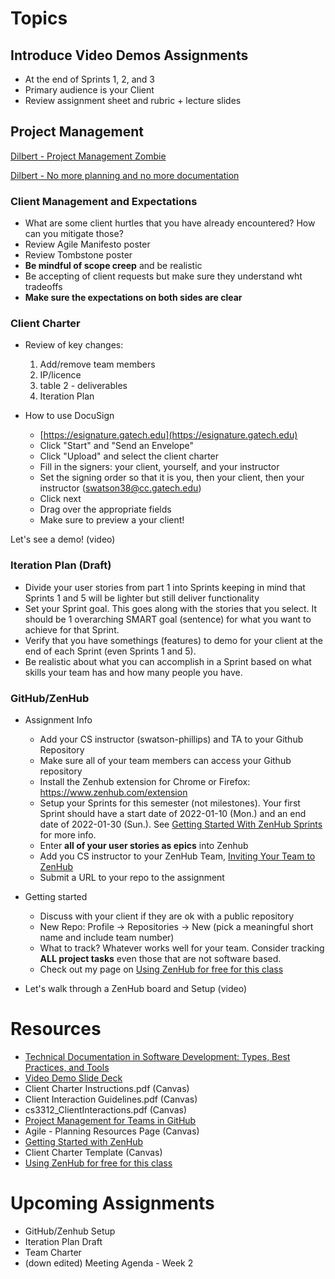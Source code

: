 # Topics

## Introduce Video Demos Assignments
* At the end of Sprints 1, 2, and 3
* Primary audience is your Client
* Review assignment sheet and rubric + lecture slides

## Project Management
[Dilbert - Project Management Zombie](https://dilbert.com/strip/2006-02-11)

[Dilbert -  No more planning and no more documentation](https://dilbert.com/strip/2007-11-26)

### Client Management and Expectations
* What are some client hurtles that you have already encountered? How can you mitigate those?
* Review Agile Manifesto poster
* Review Tombstone poster
* **Be mindful of scope creep** and be realistic
* Be accepting of client requests but make sure they understand wht tradeoffs
* **Make sure the expectations on both sides are clear**

### Client Charter
* Review of key changes:
    1. Add/remove team members
    2. IP/licence
    3. table 2 - deliverables
    4. Iteration Plan

* How to use DocuSign
    * [https://esignature.gatech.edu](https://esignature.gatech.edu)
    * Click "Start" and "Send an Envelope"
    * Click "Upload" and select the client charter
    * Fill in the signers: your client, yourself, and your instructor
    * Set the signing order so that it is you, then your client, then your instructor (swatson38@cc.gatech.edu)
    * Click next
    * Drag over the appropriate fields
    * Make sure to preview a your client!

Let's see a demo! (video)

### Iteration Plan (Draft)
* Divide your user stories from part 1 into Sprints keeping in mind that Sprints 1 and 5 will be lighter but still deliver functionality
* Set your Sprint goal. This goes along with the stories that you select. It should be 1 overarching SMART goal (sentence) for what you want to achieve for that Sprint.
* Verify that you have somethings (features) to demo for your client at the end of each Sprint (even Sprints 1 and 5).
* Be realistic about what you can accomplish in a Sprint based on what skills your team has and how many people you have.

### GitHub/ZenHub
* Assignment Info
    * Add your CS instructor (swatson-phillips) and TA to your Github Repository
    * Make sure all of your team members can access your Github repository
    * Install the Zenhub extension for Chrome or Firefox: https://www.zenhub.com/extension
    * Setup your Sprints for this semester (not milestones). Your first Sprint should have a start date of 2022-01-10 (Mon.) and an end date of 2022-01-30 (Sun.). See [Getting Started With ZenHub Sprints](https://help.zenhub.com/support/solutions/articles/43000616465-getting-started-with-zenhub-sprints) for more info.
    * Enter **all of your user stories as epics** into Zenhub
    * Add you CS instructor to your ZenHub Team, [Inviting Your Team to ZenHub](https://help.zenhub.com/support/solutions/articles/43000035792-inviting-your-team-to-zenhub)
    * Submit a URL to your repo to the assignment
* Getting started
    * Discuss with your client if they are ok with a public repository
    * New Repo: Profile -> Repositories -> New (pick a meaningful short name and include team number)
    * What to track? Whatever works well for your team. Consider tracking **ALL  project tasks** even those that are not software based.
    * Check out my page on [Using ZenHub for free for this class](https://swatson-phillips.github.io/GT-CS-3312-WP/notes/Using%20Github%20and%20ZenHub%20for%20CS%203312.html)

*  Let's walk through a ZenHub board and Setup (video)

# Resources
* [Technical Documentation in Software Development: Types, Best Practices, and Tools](https://www.altexsoft.com/blog/business/technical-documentation-in-software-development-types-best-practices-and-tools/)
* [Video Demo Slide Deck](https://www.canva.com/design/DAEoggV5GWs/share/preview?token=bZQ7o1pfC_WX4gkcqRsyyA&role=EDITOR&utm_content=DAEoggV5GWs&utm_campaign=designshare&utm_medium=link&utm_source=sharebutton)
* Client Charter Instructions.pdf (Canvas)
* Client Interaction Guidelines.pdf (Canvas)
* cs3312_ClientInteractions.pdf (Canvas)
* [Project Management for Teams in GitHub](https://www.zenhub.com/ebooks/github-project-management)
* Agile - Planning Resources Page (Canvas)
* [Getting Started with ZenHub](https://help.zenhub.com/support/solutions/folders/43000553376)
* Client Charter Template (Canvas)
* [Using ZenHub for free for this class](https://swatson-phillips.github.io/GT-CS-3312-WP/notes/Using%20Github%20and%20ZenHub%20for%20CS%203312.html)

# Upcoming Assignments
* GitHub/Zenhub Setup
* Iteration Plan Draft
* Team Charter
* (down edited) Meeting Agenda - Week 2
